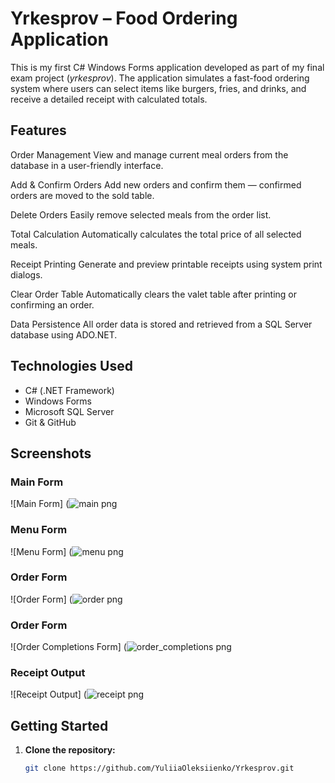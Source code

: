 # Yrkesprov – Food Ordering Application

This is my first C# Windows Forms application developed as part of my final exam project (*yrkesprov*). The application simulates a fast-food ordering system where users can select items like burgers, fries, and drinks, and receive a detailed receipt with calculated totals.

## Features

  Order Management
View and manage current meal orders from the database in a user-friendly interface.

  Add & Confirm Orders
Add new orders and confirm them — confirmed orders are moved to the sold table.

  Delete Orders
Easily remove selected meals from the order list.

  Total Calculation
Automatically calculates the total price of all selected meals.

  Receipt Printing
Generate and preview printable receipts using system print dialogs.

  Clear Order Table
Automatically clears the valet table after printing or confirming an order.

  Data Persistence
All order data is stored and retrieved from a SQL Server database using ADO.NET.


## Technologies Used

- C# (.NET Framework)
- Windows Forms
- Microsoft SQL Server
- Git & GitHub

## Screenshots

### Main Form 
![Main Form] (![main png](https://github.com/user-attachments/assets/b7b7220e-6f6c-4a8b-bea0-2c7462fd303b)

### Menu Form
![Menu Form] (![menu png](https://github.com/user-attachments/assets/96a4adbf-e64f-47da-9e18-8ccc2a3226bc)

### Order Form 
![Order Form] (![order png](https://github.com/user-attachments/assets/9b249be0-a445-4ff1-8f33-ed118818bb96)

### Order Form
![Order Completions Form] (![order_completions png](https://github.com/user-attachments/assets/ca45c84f-3826-40a9-a792-8ffb543b7a01)

### Receipt Output
![Receipt Output] (![receipt png](https://github.com/user-attachments/assets/d09fd3f6-327a-4e76-bb9c-6d7085047dbd)


## Getting Started

1. **Clone the repository:**
   ```bash
   git clone https://github.com/YuliiaOleksiienko/Yrkesprov.git





